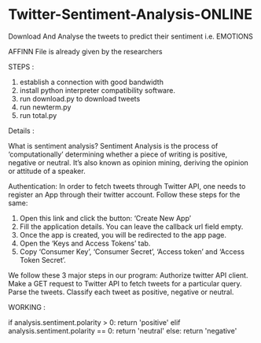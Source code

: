 

# Twitter-Sentiment-Analysis-ONLINE
Download And Analyse the tweets to predict their sentiment i.e. EMOTIONS

AFFINN File is already  given by the researchers

STEPS : 

1.  establish a connection with good bandwidth
2.  install python interpreter compatibility software.
3.   run download.py to download tweets
4.   run newterm.py
5.  run total.py

Details : 

What is sentiment analysis?
Sentiment Analysis is the process of ‘computationally’ determining whether a piece of writing is positive, negative or neutral. It’s also known as opinion mining, deriving the opinion or attitude of a speaker.

Authentication:
In order to fetch tweets through Twitter API, one needs to register an App through their twitter account. Follow these steps for the same:

1.  Open this link and click the button: ‘Create New App’
2.  Fill the application details. You can leave the callback url field empty.
3.  Once the app is created, you will be redirected to the app page.
4.  Open the ‘Keys and Access Tokens’ tab.
5.  Copy ‘Consumer Key’, ‘Consumer Secret’, ‘Access token’ and ‘Access Token Secret’.

We follow these 3 major steps in our program:
Authorize twitter API client.
Make a GET request to Twitter API to fetch tweets for a particular query.
Parse the tweets. Classify each tweet as positive, negative or neutral.

WORKING :

if analysis.sentiment.polarity > 0:
       return 'positive'
elif analysis.sentiment.polarity == 0:
       return 'neutral'
else:
       return 'negative'
